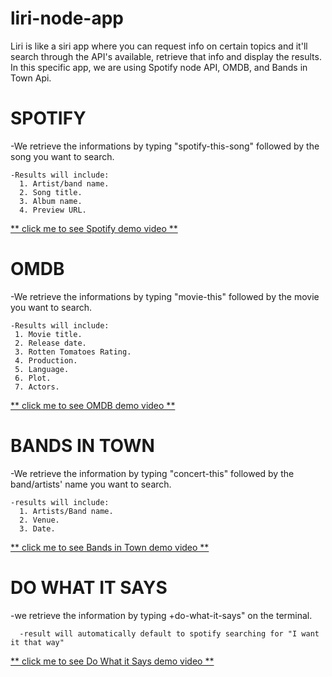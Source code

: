 # liri-node-app

Liri is like a siri app where you can request info on certain topics and it'll search through the API's available, retrieve that info and display the results. In this specific app, we are using Spotify node API, OMDB, and Bands in Town Api.

# SPOTIFY
  -We retrieve the informations by typing "spotify-this-song" followed by the song you want to search.

    -Results will include:
      1. Artist/band name.
      2. Song title.
      3. Album name.
      4. Preview URL.
      
   [ ** click me to see Spotify demo video **](https://drive.google.com/file/d/1a0_fNhs-uxs6HzEZftN46rJPByQhWOUR/view?usp=sharing)


# OMDB
  -We retrieve the informations by typing "movie-this" followed by the movie you want to search.
      
    -Results will include:
     1. Movie title.
     2. Release date.
     3. Rotten Tomatoes Rating.
     4. Production.
     5. Language.
     6. Plot.
     7. Actors.
     
   [ ** click me to see OMDB demo video **](https://drive.google.com/file/d/14xcUJ07nV6bFHD-CRLL_KMxV7CKOtUEu/view?usp=sharing)
      

# BANDS IN TOWN
  -We retrieve the information by typing "concert-this" followed by the band/artists' name you want to search.
  
    -results will include:
      1. Artists/Band name.
      2. Venue.
      3. Date.
      
  
   [ ** click me to see Bands in Town demo video **](https://drive.google.com/file/d/1a5ypm9cZQq0LaFoBczYlmH8nGecb29Iy/view?usp=sharing)
   
   
# DO WHAT IT SAYS
  -we retrieve the information by typing +do-what-it-says" on the terminal.
    
      -result will automatically default to spotify searching for "I want it that way"
      
  [ ** click me to see Do What it Says demo video **](https://drive.google.com/file/d/120BEEiii88gmx7o-F_fAZgk6LEixXX0g/view?usp=sharing)

